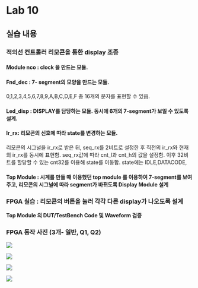 # Lab 10
## 실습 내용
### **적외선 컨트롤러 리모콘을 통한  display 조종**
#### **Module nco** :  clock 을 만드는 모듈. 
#### **Fnd_dec** : 7- segment의 모양을 만드는 모듈. 
0,1,2,3,4,5,6,7,8,9,A,B,C,D,E,F 총 16개의 문자를 표현할 수 있음.
#### **Led_disp** : DISPLAY를 담당하는 모듈. 동시에 6개의 7-segment가 보일 수 있도록 설계.  
#### **Ir_rx**: 리모콘의 신호에 따라   state를 변경하는 모듈. 
 리모콘의 시그널을  ir_rx로 받은 뒤, seq_rx를 2비트로 설정한 후 직전의  ir_rx와 현재의 ir_rx를 동시에 표현함.
 seq_rx값에 따라 cnt_l과 cnt_h의 값을 설정함. 이후 32비트를 할당할 수 있는  cnt32를 이용해 state를 이동함. state에는 IDLE,DATACODE,

#### **Top Module** : 시계를 만들 때 이용했던   top module 를 이용하여 7-segment를 보여주고, 리모콘의 시그널에 따라 segment가 바뀌도록 Display Module 설계
### FPGA 실습  : 리모콘의 버튼을 눌러 각각 다른  display가 나오도록 설계
**Top Module 의 DUT/TestBench Code 및 Waveform 검증**
### **FPGA 동작 사진 (3개- 일반, Q1, Q2)**

![](https://github.com/jungeun0/logic_design/blob/master/project%2006/12312321213213.PNG)

![](https://github.com/jungeun0/logic_design/blob/master/project%2006/result.jpg)

![](https://github.com/jungeun0/logic_design/blob/master/project%2006/q2.jpg)

![](https://github.com/jungeun0/logic_design/blob/master/project%2006/q3.jpgcommit/00f628e9730e4566201f842117c394973bc47b59)
<!--stackedit_data:
eyJoaXN0b3J5IjpbLTE5Mjg2NjU1NTUsLTExODY5ODM1OTMsLT
gyMDIwMDUzNiwtMjAyMjIwNjM3MSw4MzMxMjE2NjcsLTg3NTM2
NjA4XX0=
-->